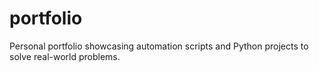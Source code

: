 # portfolio
Personal portfolio showcasing automation scripts and Python projects to solve real-world problems.
